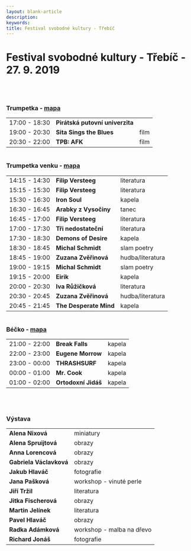 ```yaml
---
layout: blank-article
description: 
keywords: 
title: Festival svobodné kultury - Třebíč
---
```


<div class="pce-hero pce-hero--entry">
    <div class="pce-hero__content">
        <h1 class="c-page-title">Festival svobodné kultury - Třebíč - 27. 9. 2019</h1><br><br>        
    </div>
</div>
<div class="row o-section-block c-emphasized-text">    
    <div class="medium-12 large-12 columns">
        <section class="o-section">
            <div class="o-secion-header o-section-header--bordered">
                <h3 class="o-section__heading t-h4-super">Trumpetka - <a href="https://goo.gl/maps/T3ubTayHNZLt95FF7" target="_blank" rel="noopener">mapa</a></h3>
            </div>
            <div class="u-1margin--top">
                <table>                  
                  <tr>
                    <td>17:00 - 18:30</td>
                    <td><b>Pirátská putovní univerzita</b></td>
                    <td></td>
                  </tr> 
                  <tr>
                    <td>19:00 - 20:30</td>
                    <td><b>Sita Sings the Blues</b></td>
                    <td>film</td>
                  </tr>  
                  <tr>
                    <td>20:30 - 22:00</td>
                    <td><b>TPB: AFK</b></td>
                    <td>film</td>
                  </tr> 
                </table>
            </div>
        </section>
    </div>
    <div class="medium-12 large-12 columns">
        <section class="o-section">
            <div class="o-secion-header o-section-header--bordered">
                <h3 class="o-section__heading t-h4-super">Trumpetka venku - <a href="https://goo.gl/maps/T3ubTayHNZLt95FF7" target="_blank" rel="noopener">mapa</a></h3>
            </div>
            <div class="u-1margin--top">
                <table>
                  <tr>
                    <td>14:15 - 14:30</td>
                    <td><b>Filip Versteeg</b></td>
                    <td>literatura</td>
                  </tr>  
                  <tr>
                    <td>15:15 - 15:30</td>
                    <td><b>Filip Versteeg</b></td>
                    <td>literatura</td>
                  </tr>
                  <tr>
                    <td>15:30 - 16:30</td>
                    <td><b>Iron Soul</b></td>
                    <td>kapela</td>
                  </tr>
                  <tr>
                    <td>16:30 - 16:45</td>
                    <td><b>Arabky z Vysočiny</b></td>
                    <td>tanec</td>
                  </tr>
                  <tr>
                    <td>16:45 - 17:00</td>
                    <td><b>Filip Versteeg</b></td>
                    <td>literatura</td>
                  </tr>
                  <tr>
                    <td>17:00 - 17:30</td>
                    <td><b>Tři nedostateční</b></td>
                    <td>literatura</td>
                  </tr>
                  <tr>
                    <td>17:30 - 18:30</td>
                    <td><b>Demons of Desire</b></td>
                    <td>kapela</td>
                  </tr>
                  <tr>
                    <td>18:30 - 18:45</td>
                    <td><b>Michal Schmidt</b></td>
                    <td>slam poetry</td>
                  </tr>
                  <tr>
                    <td>18:45 - 19:00</td>
                    <td><b>Zuzana Zvěřinová</b></td>
                    <td>hudba/literatura</td>
                  </tr>
                  <tr>
                    <td>19:00 - 19:15</td>
                    <td><b>Michal Schmidt</b></td>
                    <td>slam poetry</td>
                  </tr>
                  <tr>
                    <td>19:15 - 20:00</td>
                    <td><b>Eirik</b></td>
                    <td>kapela</td>
                  </tr>
                  <tr>
                    <td>20:00 - 20:30</td>
                    <td><b>Iva Růžičková</b></td>
                    <td>literatura</td>
                  </tr>
                  <tr>
                    <td>20:30 - 20:45</td>
                    <td><b>Zuzana Zvěřinová</b></td>
                    <td>hudba/literatura</td>
                  </tr>
                  <tr>
                    <td>20:45 - 21:45</td>
                    <td><b>The Desperate Mind</b></td>
                    <td>kapela</td>
                  </tr> 
                </table>
            </div>
        </section>
    </div>
    <div class="medium-12 large-12 columns">
        <section class="o-section">
            <div class="o-secion-header o-section-header--bordered">
                <h3 class="o-section__heading t-h4-super">Béčko - <a href="https://goo.gl/maps/W7AKiTioRjeU2ciw5" target="_blank" rel="noopener">mapa</a></h3>
            </div>
            <div class="u-1margin--top">
                <table>
                  <tr>
                    <td>21:00 - 22:00</td>
                    <td><b>Break Falls</b></td>
                    <td>kapela</td>
                  </tr> 
                  <tr>
                    <td>22:00 - 23:00</td>
                    <td><b>Eugene Morrow</b></td>
                    <td>kapela</td>
                  </tr>   
                  <tr>
                    <td>23:00 - 00:00</td>
                    <td><b>THRASHSURF</b></td>
                    <td>kapela</td>
                  </tr> 
                  <tr>
                    <td>00:00 - 01:00</td>
                    <td><b>Mr. Cook</b></td>
                    <td>kapela</td>                    
                  </tr> 
                  <tr>
                    <td>01:00 - 02:00</td>
                    <td><b>Ortodoxní Jidáš</b></td>
                    <td>kapela</td>
                  </tr> 
                </table>
            </div>
        </section>
    </div>    
    <br>
    <br>
    <div class="medium-12 large-12 columns">
        <section class="o-section">
            <div class="o-secion-header o-section-header--bordered">
                <h3 class="o-section__heading t-h4-super">Výstava</h3>
            </div>
            <div class="u-1margin--top">
                <table>
                  <tr>
                    <td><b>Alena Nixová</b></td>
                    <td>miniatury</td>                    
                  </tr>
                  <tr>
                    <td><b>Alena Spruijtová</b></td>
                    <td>obrazy</td>                    
                  </tr>       
                  <tr>
                    <td><b>Anna Lorencová</b></td>
                    <td>obrazy</td>                    
                  </tr>
                  <tr>
                    <td><b>Gabriela Václavková</b></td>
                    <td>obrazy</td>                    
                  </tr>  
                  <tr>
                    <td><b>Jakub Hlaváč</b></td>
                    <td>fotografie</td>                    
                  </tr>
                  <tr>
                    <td><b>Jana Pašková</b></td>
                    <td>workshop - vinuté perle</td>                    
                  </tr>
                  <tr>
                    <td><b>Jiří Tržil</b></td>
                    <td>literatura</td>                    
                  </tr>
                  <tr>
                    <td><b>Jitka Fischerová</b></td>
                    <td>obrazy</td>                    
                  </tr>                    
                  <tr>
                    <td><b>Martin Jelínek</b></td>
                    <td>literatura</td>                    
                  </tr>
                  <tr>
                    <td><b>Pavel Hlaváč</b></td>
                    <td>obrazy</td>                    
                  </tr>                                                                                       
                  <tr>
                    <td><b>Radka Adámková</b></td>
                    <td>workshop - malba na dřevo</td>                    
                  </tr> 
                  <tr>
                    <td><b>Richard Jonáš</b></td>
                    <td>fotografie</td>                    
                  </tr>
                </table>
            </div>
        </section>
    </div>
</div>
